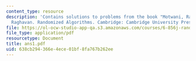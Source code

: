 ```yaml
---
content_type: resource
description: 'Contains solutions to problems from the book "Motwani, Rajeez, and Prabhakar
  Raghavan. Randomized Algorithms. Cambridge: Cambridge University Press,1995."'
file: https://ol-ocw-studio-app-qa.s3.amazonaws.com/courses/6-856j-randomized-algorithms-fall-2002/638cb294366e4ece01bf8fa767b262ee_ans1.pdf
file_type: application/pdf
resourcetype: Document
title: ans1.pdf
uid: 638cb294-366e-4ece-01bf-8fa767b262ee
---
```

